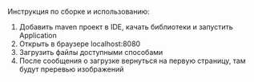 Инструкция по сборке и использованию:
1. Добавить maven проект в IDE, качать библиотеки и запустить Application
2. Открыть в браузере localhost:8080
3. Загрузить файлы доступными способами
4. После сообщения о загрузке вернуться на первую страницу, там будут преревью изображений

